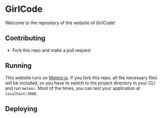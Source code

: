 # GirlCode
Welcome to the repository of the website of GirlCode!

## Contributing
- Fork this repo and make a pull request

## Running
This website runs on [Meteor.js](http://meteor.com). If you fork this repo, all the necessary files will be included, so you have to switch to the project directory in your CLI and run `meteor`. Most of the times, you can test your application at `localhost:3000`.

## Deploying
